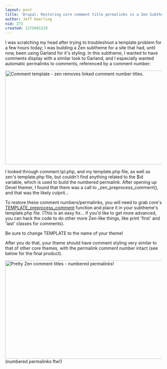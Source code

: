 ```yaml
---
layout: post
title: 'Drupal: Restoring core comment title permalinks in a Zen Subtheme'
author: Jeff Geerling
nid: 273
created: 1275601229
---
```

<p>I was scratching my head after trying to troubleshoot a template problem for a few hours today; I was building a Zen subtheme for a site that had, until now, been using Garland for it&#39;s styling. In this subtheme, I wanted to have comments display with a similar look to Garland, and I especially wanted automatic permalinks to comments, referenced by a comment number:</p>
<p class="rtecenter"><img alt="Comment template - zen removes linked comment number titles." height="302" src="http://www.opensourcecatholic.com/sites/opensourcecatholic.com/files/user-uploads/oscatholic/zen-comment-template.png" title="" width="600" /></p>
<p>I looked through comment.tpl.php, and my template.php file, as well as zen&#39;s template.php file, but couldn&#39;t find anything related to the $id variable, which is used to build the numbered permalink. After opening up Devel themer, I found that there was a call to _zen_preprocess_comment(), and that was the likely culprit...</p>
<p>To restore these comment numbers/permalinks, you will need to grab core&#39;s <a href="http://api.drupal.org/api/function/template_preprocess_comment/6">TEMPLATE_preprocess_comment</a> function and place it in your subtheme&#39;s template.php file. (This is an easy fix... if you&#39;d like to get more advanced, you can hack the code to do other more Zen-like things, like print &#39;first&#39; and &#39;last&#39; classes for comments).</p>
<p>Be sure to change TEMPLATE to the name of your theme!</p>
<p>After you do that, your theme should have comment styling very similar to that of other core themes, with the permalink comment number intact (see below for the final product).</p>
<p class="rtecenter"><img alt="Pretty Zen comment titles - numbered permalinks!" height="316" src="http://www.opensourcecatholic.com/sites/opensourcecatholic.com/files/user-uploads/oscatholic/pretty-zen-comment-titles.png" title="" width="600" /><br />
(numbered permalinks ftw!)</p>
